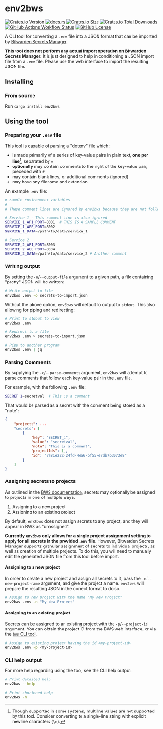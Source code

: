 # env2bws

[![Crates.io Version](https://img.shields.io/crates/v/env2bws)](https://crates.io/crates/env2bws)
[![docs.rs](https://img.shields.io/docsrs/env2bws)](https://docs.rs/env2bws/latest/env2bws/)
[![Crates.io Size](https://img.shields.io/crates/size/env2bws)](https://crates.io/crates/env2bws)
[![Crates.io Total Downloads](https://img.shields.io/crates/d/env2bws)](https://crates.io/crates/env2bws)
[![GitHub Actions Workflow Status](https://img.shields.io/github/actions/workflow/status/travipross/env2bws/rust.yml)](https://github.com/travipross/env2bws)
[![GitHub License](https://img.shields.io/github/license/travipross/env2bws)](https://github.com/travipross/env2bws)

A CLI tool for converting a `.env` file into a JSON format that can be imported by [Bitwarden Secrets Manager](https://bitwarden.com/help/import-secrets-data/).

**This tool does not perform any actual import operation on Bitwarden Secrets Manager.** It is just designed to help in conditioning a JSON import file from a `.env` file. Please use the web interface to import the resulting JSON file.

## Installing

### From source

Run `cargo install env2bws`

## Using the tool

### Preparing your `.env` file

This tool is capable of parsing a "dotenv" file which:

- is made primarily of a series of key-value pairs in plain text, **one per line**[^one-per-line], separated by `=`
- **optionally** may contain comments to the right of the key-value pair, preceded with `#`
- may contain blank lines, or additional comments (ignored)
- may have any filename and extension

An example `.env` file:

```bash
# Sample Environment Variables
#
# These comment lines are ignored by env2bws because they are not following a variable declaration

# Service 1 - This comment line is also ignored
SERVICE_1_API_PORT=8001  # THIS IS A SAMPLE COMMENT
SERVICE_1_WEB_PORT=8002
SERVICE_1_DATA=/path/to/data/service_1

# Service 2
SERVICE_2_API_PORT=8003
SERVICE_2_WEB_PORT=8004
SERVICE_2_DATA=/path/to/data/service_2 # Another comment
```

[^one-per-line]: Though supported in some systems, multiline values are not supported by this tool. Consider converting to a single-line string with explicit newline characters (`\n`).

### Writing output

By setting the `-o`/`--output-file` argument to a given path, a file containing "pretty" JSON will be written:

```bash
# Write output to file
env2bws .env -o secrets-to-import.json
```

Without the above option, `env2bws` will default to output to `stdout`. This also allowing for piping and redirecting:

```bash
# Print to stdout to view
env2bws .env

# Redirect to a file
env2bws .env > secrets-to-import.json

# Pipe to another program
env2bws .env | jq
```

### Parsing Comments

By supplying the `-c`/`--parse-comments` argument, `env2bws` will attempt to parse comments that follow each key-value pair in the `.env` file.

For example, with the following `.env` file:

```bash
SECRET_1=secretval  # This is a comment
```

That would be parsed as a secret with the comment being stored as a "note":

```json
{
    "projects": ...
    "secrets": [
        {
            "key": "SECRET_1",
            "value": "secretval",
            "note": "This is a comment",
            "projectIds": [],
            "id": "7a81e22c-24fd-4ea6-bf55-e7db7b3073e8"
        }
    ]
}
```

### Assigning secrets to projects

As outlined in the [BWS documentation](https://bitwarden.com/help/import-secrets-data/#condition-an-import-file), secrets may optionally be assigned to projects in one of multiple ways:

1. Assigning to a new project
2. Assigning to an existing project

By default, `env2bws` does not assign secrets to any project, and they will appear in BWS as "unassigned".

**Currently `env2bws` only allows for a single project assignment setting to apply for all secrets in the provided `.env` file.** However, Bitwarden Secrets Manager supports granular assignment of secrets to individual projects, as well as creation of multiple projects. To do this, you will need to manually edit the generated JSON file from this tool before import.

#### Assigning to a new project

In order to create a new project and assign all secrets to it, pass the `-n`/`--new-project-name` argument, and give the project a name. `env2bws` will prepare the resulting JSON in the correct format to do so.

```bash
# Assign to new project with the name "My New Project"
env2bws .env -n "My New Project"
```

#### Assigning to an existing project

Secrets can be assigned to an existing project with the `-p`/`--project-id` argument. You can obtain the project ID from the BWS web interface, or via the [`bws` CLI tool](https://bitwarden.com/help/secrets-manager-cli/).

```bash
# Assign to existing project having the id <my-project-id>
env2bws .env -p <my-project-id>
```

### CLI help output

For more help regarding using the tool, see the CLI help output:

```bash
# Print detailed help
env2bws --help

# Print shortened help
env2bws -h
```
